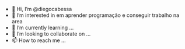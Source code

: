 - 👋 Hi, I’m @diegocabessa
- 👀 I’m interested in em aprender programação e conseguir trabalho na area
- 🌱 I’m currently learning ...
- 💞️ I’m looking to collaborate on ...
- 📫 How to reach me ...

<!---
diegocabessa/diegocabessa is a ✨ special ✨ repository because its `README.md` (this file) appears on your GitHub profile.
You can click the Preview link to take a look at your changes.
--->
